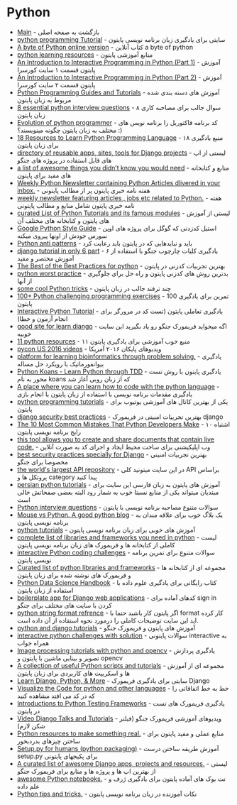 # Python 

- [Main](./README.md) - بازگشت به صفحه اصلی 
- [python programming Tutorial](http://www.programiz.com/python-programming) - سایتی برای یادگیری زبان برنامه نویسی پایتون
- [A byte of Python online version](http://python.swaroopch.com) - کتاب آنلاین a byte of python
- [python learning resources](https://github.com/PyBulls/learning-resources) - منابع آموزشی پایتون
- [An Introduction to Interactive Programming in Python (Part 1)](https://www.coursera.org/course/interactivepython1) - آموزش پایتون قسمت ۱ سایت کورسرا
- [An Introduction to Interactive Programming in Python (Part 2)](https://www.coursera.org/learn/interactive-python-2) - آموزش پایتون قسمت ۲ سایت کورسرا
- [Python Programming Guides and Tutorials](http://pythoncentral.io) - آموزش های دسته بندی شده مربوط به زبان پایتون
- [8 essential python interview questions](https://www.toptal.com/python/interview-questions) - ۸ سوال جالب برای مصاحبه کاری زبان پایتون
- [Evolution of python programmer](https://gist.github.com/fmeyer/289467) - کد برنامه فاکتوریل را برنامه نویس های مختلف به زبان پایتون چگونه مینویسند؟  :)
- [18 Resources to Learn Python Programming Language](http://codecondo.com/10-ways-to-learn-python) - ۱۸ منبع یادگیری برای زبان پایتون
- [directory of reusable apps, sites, tools for Django projects](https://www.djangopackages.com) - لیستی از اپ های قابل استفاده در پروژه های جنگو
- [a list of awesome things you didn’t know you would need](http://easy-python.readthedocs.org/en/latest) - منابع و کتابخانه های مفید برای پایتون
- [Weekly Python Newsletter containing Python Articles dlivered in your inbox.](http://importpython.com/newsletter) - هفته نامه خبری پایتون پر از مطالب پایتونی
- [weekly newsletter featuring articles , jobs etc related to Python.](http://www.pythonweekly.com) - هقته نامه خبری پایتون شامل منابع و مطالب پایتونی
- [curated List of Python Tutorials and its famous modules](http://www.bogotobogo.com/python/pytut.php) - لیستی از آموزش های پایتون و کتابخانه های مختلف آن
- [Google Python Style Guide](https://google.github.io/styleguide/pyguide.html) - استیل کدزدنی که گوگل برای پروژه های اوپن سورس خودش از اونها پیروی میکنه
- [Python anti patterns](http://www.slideshare.net/rikbyte/python-antipatterns) - باید و نبایدهایی که در پایتون باید رعایت کرد
- [django tutorial in only 6 part](https://docs.djangoproject.com/en/1.9/intro/tutorial01) - یادگیری کلیات چارچوب جنگو با استفاده از ۶ آموزش مختصر و مفید
- [The Best of the Best Practices for python](https://gist.github.com/sloria/7001839) - بهترین تجربیات کدزنی در پایتون
- [python worst practice](http://www.slideshare.net/pydanny/python-worst-practices) - بدترین روش های کدزنی پایتون و راه حل برای جلوگیری از آنها
- [some cool Python tricks](http://www.quora.com/Python-programming-language-1/What-are-some-cool-Python-tricks) - چند ترفند جالب در زبان پایتون
- [100+ Python challenging programming exercises](http://github.com/zhiwehu/Python-programming-exercises) - 100 تمرین برای یادگیری پایتون
- [Interactive Python Tutorial](http://www.markandclick.com) - یادگیری تعاملی پایتون (تست کد در مرورگر برای انجام آزمون و خطا)
- [good site for learn django](http://elweb.co/want-to-learn-django-start-here) - اگه میخواید فریمورک جنگو رو یاد بگیرید این سایت خوبیه
- [11 python resources](http://opensource.com/education/16/4/teaching-python-and-more-with-oer) - ۱۱ منبع خوب آموزشی برای یادگیری پایتون
- [pycon US 2016 videos](http://www.youtube.com/channel/UCwTD5zJbsQGJN75MwbykYNw/videos) - ویدیوهای پایکان ۲۰۱۶ آمریکا
- [platform for learning bioinformatics through problem solving.](http://rosalind.info) - یادگیری بیوانفورماتیک با رویکرد حل مساله
- [Python Koans - Learn Python through TDD](http://github.com/gregmalcolm/python_koans) - یادگیری پایتون با روش  تست محور به نام koans که از زبان روبی آغاز شد
- [A place where you can learn how to code with the python language](http://penjee.com) - یادگیری مقدمات برنامه نویسی با استفاده از زبان پایتون با انجام بازی
- [python programming tutorials](http://youtube.com/user/sentdex/playlists) - یکی از بهترین کانال های آموزشی یوتیوب برای پایتون
- [django security best practices](http://slideshare.net/spinlai/django-workshop-securitybestpractices) - بهترین تجربیات امنیتی در فریمورک django
- [The 10 Most Common Mistakes That Python Developers Make](http://toptal.com/python/top-10-mistakes-that-python-programmers-make) - ۱۰ اشتباه رایج برنامه نویسی پایتون
- [this tool allows you to create and share documents that contain live code.](http://jupyter.org) - وب اپلیکیشنی برای ساخت محیط ایجاد و اجرای کد به صورت آنلاین
- [best security practices specially for Django](http://coffeeonthekeyboard.com/best-basic-security-practices-especially-with-django-697) - بهترین تجربیات امنیتی مخصوصا برای جنگو
- [the world's largest API repository](http://programmableweb.com/apis/directory) - در این سایت میتونید کلی API براساس پروتکل ها و category پیدا کنید
- [persian python tutorials](http://pysocial.com) - آموزش های پایتون به زبان فارسی این سایت برای مبتدیان میتواند یکی از منابع نسبتا خوب به شمار رود البته بعضی صفحاتش خالی است
- [Python interview questions](http://www.tutorialspoint.com/python/python_interview_questions.htm) - سوالات متنوع مصاحبه برنامه نویسی با پایتون
- [Mouse vs Python. A good python blog](http://blog.pythonlibrary.org) - یک بلاگ خوب برای علاقه مندان به برنامه نویسی پایتون
- [python tutorials](http://pythonspot.com) - آموزش های خوبی برای زبان برنامه نویسی پایتون
- [complete list of libraries and frameworks you need in python](http://awesome-python.com) - لیست کاملی از کتابخانه ها و فریمورک های زبان برنامه نویسی پایتون
- [interactive Python coding challenges](http://github.com/donnemartin/interactive-coding-challenges) - سوالات متنوع برای تمرین برنامه نویسی پایتون
- [Curated list of python libraries and frameworks](http://github.com/vinta/awesome-python) - مجموعه ای از کتابخانه ها و فریمورک های نوشته شده برای زبان پایتون
- [Python Data Science Handbook](http://github.com/jakevdp/PythonDataScienceHandbook) - کتاب رایگانی برای یادگیری علوم داده با استفاده از زبان پایتون
- [boilerplate app for Django web applications](http://github.com/DrkSephy/django-hackathon-starter) - کدهای آماده برای sign in کردن با سایت های مختلف برای جنگو
- [python string format refrence](http://pyformat.info) - اگر پایتون کار  باشید حتما با format کار کرده اید این سایت توضیحات کاملی را درمورد نحوه استفاده از آن داده است. 
- [python and django tutorials](http://simpleisbetterthancomplex.com) - آموزش های پایتون و فریمورک جنگو
- [interactive python challenges with solution](http://github.com/donnemartin/interactive-coding-challenges)  - سوالات پایتونی interactive به همراه جواب
- [Image processing tutorials with python and opencv](http://pyimagesearch.com) - یادگیری پردازش تصویر و بینایی ماشین با پایتون و opencv
- [A collection of useful Python scripts and tutorials](https://github.com/rasbt/python_reference) - مجموعه ای از آموزش ها و اسکریپت های کاربردی برای زبان پایتون
- [Learn Django, Python, & More](http://godjango.com) - سایتی برای یادگیری فریمورک Django 
- [Visualize the Code for python and other languages](http://pythontutor.com) - خط به خط اتفاقاتی را که در کد می افتد مشاهده کنید
- [Introductions to Python Testing Frameworks](http://pythontesting.net/start-here) - یادگیری فریمورک های تست در پایتون
- [Video Django Talks and Tutorials](http://djangounderthehood.com/talks/) - ویدیوهای آموزشی فریمورک جنگو (فیلتر شکن لازم)
- [Python resources to make something real.](http://fullstackpython.com) - منابع عملی و مفید پایتون برای ساختن چیزهای بدردبخور
- [Setup.py for humans (python packaging)](http://github.com/kennethreitz/setup.py) - آموزش طریقه ساختن درست setup.py برای پکیجهای پایتونی
- [A curated list of awesome Django apps, projects and resources.](http://awesome-django.com) - لیستی از بهترین اپ ها و پروژه ها و منابع برای فریمورک جنگو
- [awesome Python notebooks.](http://github.com/donnemartin/data-science-ipython-notebooks) - نت بوک های آماده پایتون برای یادگیری ژرف و علم داده
- [Python tips and tricks.](http://book.pythontips.com/en/latest/index.html) - نکات آموزنده در زبان برنامه نویسی پایتون
